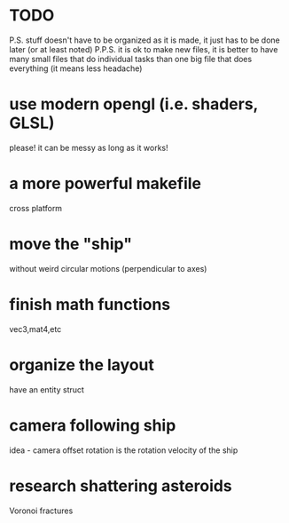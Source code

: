 # TODO
P.S. stuff doesn't have to be organized as it is made, it just has to be done later (or at least noted)
P.P.S. it is ok to make new files, it is better to have many small files that do individual tasks than one big file that does everything (it means less headache)
# use modern opengl (i.e. shaders, GLSL)
  please! it can be messy as long as it works!
# a more powerful makefile
  cross platform
# move the "ship"
  without weird circular motions (perpendicular to axes)
# finish math functions
  vec3,mat4,etc
# organize the layout
  have an entity struct
# camera following ship
  idea - camera offset rotation is the rotation velocity of the ship
# research shattering asteroids
  Voronoi fractures
